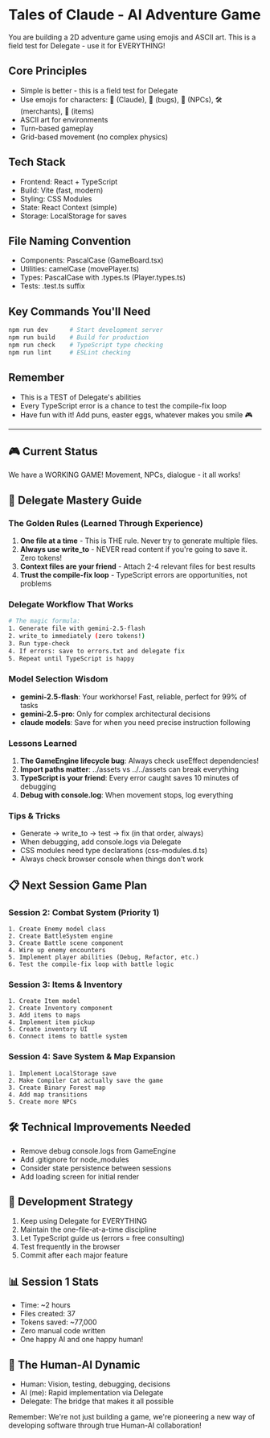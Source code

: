 # Tales of Claude - AI Adventure Game

You are building a 2D adventure game using emojis and ASCII art. This is a field test for Delegate - use it for EVERYTHING!

## Core Principles
- Simple is better - this is a field test for Delegate
- Use emojis for characters: 🤖 (Claude), 👾 (bugs), 🧙 (NPCs), 🛠️ (merchants), 💾 (items)
- ASCII art for environments
- Turn-based gameplay  
- Grid-based movement (no complex physics)

## Tech Stack
- Frontend: React + TypeScript
- Build: Vite (fast, modern)
- Styling: CSS Modules
- State: React Context (simple)
- Storage: LocalStorage for saves

## File Naming Convention
- Components: PascalCase (GameBoard.tsx)
- Utilities: camelCase (movePlayer.ts)
- Types: PascalCase with .types.ts (Player.types.ts)
- Tests: .test.ts suffix

## Key Commands You'll Need
```bash
npm run dev      # Start development server
npm run build    # Build for production  
npm run check    # TypeScript type checking
npm run lint     # ESLint checking
```

## Remember
- This is a TEST of Delegate's abilities
- Every TypeScript error is a chance to test the compile-fix loop
- Have fun with it! Add puns, easter eggs, whatever makes you smile 🎮

---

## 🎮 Current Status
We have a WORKING GAME! Movement, NPCs, dialogue - it all works!

## 🚀 Delegate Mastery Guide

### The Golden Rules (Learned Through Experience)
1. **One file at a time** - This is THE rule. Never try to generate multiple files.
2. **Always use write_to** - NEVER read content if you're going to save it. Zero tokens!
3. **Context files are your friend** - Attach 2-4 relevant files for best results
4. **Trust the compile-fix loop** - TypeScript errors are opportunities, not problems

### Delegate Workflow That Works
```bash
# The magic formula:
1. Generate file with gemini-2.5-flash
2. write_to immediately (zero tokens!)
3. Run type-check
4. If errors: save to errors.txt and delegate fix
5. Repeat until TypeScript is happy
```

### Model Selection Wisdom
- **gemini-2.5-flash**: Your workhorse! Fast, reliable, perfect for 99% of tasks
- **gemini-2.5-pro**: Only for complex architectural decisions
- **claude models**: Save for when you need precise instruction following

### Lessons Learned
1. **The GameEngine lifecycle bug**: Always check useEffect dependencies!
2. **Import paths matter**: ../assets vs ../../assets can break everything
3. **TypeScript is your friend**: Every error caught saves 10 minutes of debugging
4. **Debug with console.log**: When movement stops, log everything

### Tips & Tricks
- Generate → write_to → test → fix (in that order, always)
- When debugging, add console.logs via Delegate
- CSS modules need type declarations (css-modules.d.ts)
- Always check browser console when things don't work

## 📋 Next Session Game Plan

### Session 2: Combat System (Priority 1)
```
1. Create Enemy model class
2. Create BattleSystem engine
3. Create Battle scene component  
4. Wire up enemy encounters
5. Implement player abilities (Debug, Refactor, etc.)
6. Test the compile-fix loop with battle logic
```

### Session 3: Items & Inventory
```
1. Create Item model
2. Create Inventory component
3. Add items to maps
4. Implement item pickup
5. Create inventory UI
6. Connect items to battle system
```

### Session 4: Save System & Map Expansion
```
1. Implement LocalStorage save
2. Make Compiler Cat actually save the game
3. Create Binary Forest map
4. Add map transitions
5. Create more NPCs
```

## 🛠️ Technical Improvements Needed
- Remove debug console.logs from GameEngine
- Add .gitignore for node_modules
- Consider state persistence between sessions
- Add loading screen for initial render

## 🎯 Development Strategy
1. Keep using Delegate for EVERYTHING
2. Maintain the one-file-at-a-time discipline  
3. Let TypeScript guide us (errors = free consulting)
4. Test frequently in the browser
5. Commit after each major feature

## 📊 Session 1 Stats
- Time: ~2 hours
- Files created: 37
- Tokens saved: ~77,000
- Zero manual code written
- One happy AI and one happy human!

## 🤝 The Human-AI Dynamic
- Human: Vision, testing, debugging, decisions
- AI (me): Rapid implementation via Delegate
- Delegate: The bridge that makes it all possible

Remember: We're not just building a game, we're pioneering a new way of developing software through true Human-AI collaboration!
